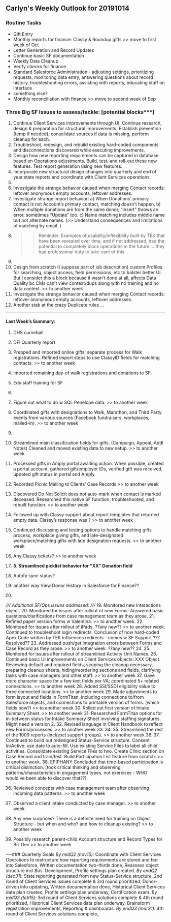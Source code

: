 ## Carlyn's Weekly Outlook for 20191014
### Routine Tasks
* Gift Entry
* Monthly reports for finance: Classy & Roundup gifts >> move to first week of Oct
* Letter Generation and Record Updates
* Continue basic SF documentation
* Weekly Data Cleanup
* Verify checks for finance
* Standard Salesforce Administration - adjusting settings, prioritizing requests, monitoring data entry, answering questions about record history, troubleshooting errors, assisting with reports, educating staff on interface
* something else?
* Monthly reconciliation with finance  >> move to second week of Sep

### Three Big SF Issues to assess/tackle: [potential blocks***]
1. Continue Client Services improvements through UI.  Continue research, design & preparation for structural improvements.  Establish prevention (temp if needed), consolidate sources if data is missing, perform cleanup for each.
2. Troubleshoot, redesign, and rebuild existing hard-coded components and disconnections discovered while executing improvements.
3. Design how new reporting requirements can be captured in database based on Operations adjustments.  Build, test, and roll-out these new features.  Test report generation using new features.
4. Incorporate new structural design changes into quarterly and end of year state reports and coordinate with Client Services operations.
5. 
6. Investigate the strange behavior caused when merging Contact records: leftover anonymous empty accounts, leftover addresses.
7. Investigate strange import behavior: a) When Donations’ primary contact is not Account’s primary contact, matching doesn’t happen.  b) When multiple donations are from the same donor, “Insert” throws an error, sometimes “Update” too.  c) Name matching includes middle name but not alternate names.  (>> Understand consequences and limitations of matching by email. )
8. > > Reminder.  Examples of usability/inflexibility built by TEK that have been revealed over time, and if not addressed, had the potential to completely block operations in the future … they had professional duty to take care of this
9. 
10. Design from scratch (I suppose part of job description) custom Profiles for searching, object access, field permissions, etc to bolster better UI.  But I consider this a block because it wasn’t done at all, affects Data Quality bc CMs can’t view context/dups along with no training and no data context. >> to another week
11. Investigate the strange behavior caused when merging Contact records: leftover anonymous empty accounts, leftover addresses.
12. Another stab at the crazy Duplicate rules …

- - - -
#### Last Week’s Summary:
1. DHS curveball
2. DFI Quarterly report
3. Prepped and imported online gifts; separate process for Walk registrations.  Refined import steps to use ClassyID fields for matching contacts.  >> to another week
4. Imported remaining day-of walk registrations and donations to SF.  
5. Edu staff training for SF
6. 

12. Figure out what to do w SQL Penelope data.  >> to another week
13. Coordinated gifts with designations to Walk, Marathon, and Third Party events from various sources (Facebook fundraisers, workplaces, mailed-in). >> to another week
14. 
15. Streamlined main classification fields for gifts.  (Campaign, Appeal, Addl Notes)  Cleaned and moved existing data to new setup.   >> to another week
16. Processed gifts in Amply portal awaiting action.  When possible, created a portal account, gathered gift/employer IDs, verified gift was received, updated gift status in portal and Amply.
17. Recorded Picnic Mailing to Clients’ Case Records >> to another week
18. Discovered Do Not Solicit does not auto-mark when contact is marked deceased.  Researched this native SF function, troubleshooted, and rebuilt function.  >> to another week
19. Followed up with Classy support about report templates that returned empty data.  Classy’s response was ?  >> to another week

7. Continued discussing and testing options to handle matching gifts process, workplace giving gifts, and late-designated workplace/matching gifts with late designation requests. >> to another week

12. Any Classy tickets?  >> to another week
13. **5. Streamlined picklist behavior for “XX” Donation field**
14. Autofy sync status?
15. another way View Donor History in Salesforce for Finance??
16. 

*/// Additional SF/Ops issues addressed: ///*
19. Monitored new Interactions object.
20. Monitored for issues after rollout of new Forms.  Answered basic questions/clarifications from case management team as they arose.
21. Refined paper version forms w Valentina. >> to another week.
22. Monitored for issues after rollout of iPads.  ??any new?? >> to another week.  Continued to troubleshoot login redirects.  Conclusion of how hard-coded Apex Code written by TEK influences redirects - comes w SF Support ???  Resolved??
23. Addressed push/get integration errors between Forms and Case Record as they arose.   >> to another week.  ??any new??
24. 
25. Monitored for issues after rollout of streamlined Activity Unit Names.
26. Continued basic UI improvements on Client Services objects: XXX Object.  Reviewing default and required fields, scoping the cleanup necessary, preparing cleanup sheets, hiding/reordering sections and fields, clarifying tasks with case managers and other staff.  >> to another week
27. Gave more character space for a few text fields per VA; coordinated 5+ related connections. >> to another week
28. Added SSI/SSDI eligibility value to three connected locations.  >> to another week
29. Made adjustments to form layout and fields in FormTitan, including connections to/from Salesforce objects, and connections to printable version of forms.  (which fields now?) >> to another week
30. Rolled out first version of Intake Summary Sheet. >> to another week
31. Researched FormTitan options for in-between status for Intake Summary Sheet involving staffing signatures.  Might need a version 2.
32. Revised language in Client Handbook to reflect new Forms/processes. >> to another week
33. 
34. 
35. Streamlined the rest of the 1009 reports (incl/excl support groups).  >> to another week
36. 
37. Continued to build out redesigned Status-Service structure.  Consent In/Active: use date to auto-fill.   Use existing Service Files to label all child activities.  Consolidate existing Service Files to two.  Create Clinic section on Case Record and train/test.  Build Participation List feature from scratch.   >> to another week.
38. EPIPHANY Concluded that time-based participation is critical distinction.   [took critical thinking and observing patterns/characteristics in engagement types, not exercises - WHO would’ve been able to discover that??]

36. Reviewed concepts with case management team after observing incoming data patterns.  >> to another week
37. Observed a client intake conducted by case manager. >> to another week

22. Any new surprises?  There is a definite need for training on Object Structure - but when and who?  and how to cleanup existing?  >> to another week
23. Possibly research parent-child Account structure and Record Types for Biz Dev >> to another week

---### Quarterly Goals
*By midQ2 (nov15):* Coordinate with Client Services Operations to restructure how reporting requirements are stored and fed into Salesforce, Written documentation two-thirds done, Reassess object structure incl Bus. Development, Profile settings plan created.
*By endQ2 (dec31):* State reporting generated from new Status-Service structure, 2nd round of Client Services issues complete & 3rd round prioritized, Donor-driven info updating, Written documentation done, Historical Client Services data plan created, Profile settings plan underway, Certification exam.
*By midQ3 (feb15):* 3rd round of Client Services solutions complete & 4th round prioritized, Historical Client Services data plan underway, Brainstorm registration improvements, Reporting & dashboards.
*By endQ3 (mar31):* 4th round of Client Services solutions complete,
